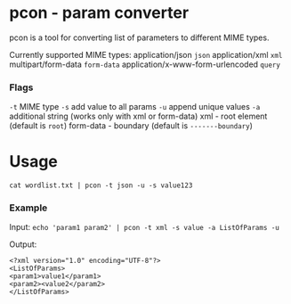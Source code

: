 # pcon - param converter
pcon is a tool for converting list of parameters to different MIME types.

Currently supported MIME types:
application/json                    `json`
application/xml                     `xml`
multipart/form-data                 `form-data`
application/x-www-form-urlencoded   `query`


### Flags

`-t` MIME type
`-s` add value to all params
`-u` append unique values
`-a` additional string (works only with xml or form-data)
    xml - root element (default is `root`)
    form-data - boundary (default is `-------boundary`)


# Usage
`cat wordlist.txt | pcon -t json -u -s value123`

### Example

Input:
`echo 'param1 param2' | pcon -t xml -s value -a ListOfParams -u`

Output:
```
<?xml version="1.0" encoding="UTF-8"?>
<ListOfParams>
<param1>value1</param1>
<param2><value2</param2>
</ListOfParams>
```
